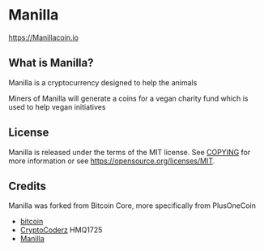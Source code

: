 Manilla
============

https://Manillacoin.io

What is Manilla?
---------------------

Manilla is a cryptocurrency designed to help the animals

Miners of Manilla will generate a coins for a vegan charity fund which is used to help vegan initiatives

License
-------

Manilla is released under the terms of the MIT license. See [COPYING](COPYING) for more
information or see https://opensource.org/licenses/MIT.

Credits
-------

Manilla was forked from Bitcoin Core, more specifically from PlusOneCoin
* [bitcoin](https://github.com/bitcoin/bitcoin)
* [CryptoCoderz](https://github.com/CryptoCoderz/Espers.git) HMQ1725
* [Manilla](https://github.com/Oskii/Manilla)
